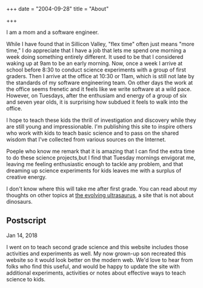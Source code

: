 +++
date = "2004-09-28"
title = "About"

+++

I am a mom and a software engineer. 
 
While I have found that in Sillicon Valley, &quot;flex time&quot; often just means &quot;more time,&quot; I do appreciate that I have a job that lets me spend one morning a week doing something entirely different. It used to be that I considered waking up at 9am to be an early morning.  Now, once a week I arrive at school before 8:30 to conduct science experiments with a group of first graders. Then I arrive at the office at 10:30 or 11am, which is still not late by the standards of my software engineering team. On other days the work at the office seems frenetic and it feels like we write software at a wild pace. However, on Tuesdays, after the enthusiam and energy of a group of six and seven year olds, it is surprising how subdued it feels to walk into the office. 

I hope to teach these kids the thrill of investigation and discovery while they are still young and impressionable. I'm publishing this site to inspire others who work with kids to teach basic science and to pass on the shared wisdom that I've collected from various sources on the Internet.  
 
Poeple who know me remark that it is amazing that I can find the extra time to do these science projects,but I find that Tuesday mornings envigorat me, leaving me feeling enthusiastic enough to tackle any problem, and that dreaming up science experiments for kids leaves me with a surplus of creative energy. 

I don't know where this will take me after first grade. You can read about my thoughts on other topics at [the evolving ultrasaurus](http://www.ultrasaurus.com), a site that is not about dinosaurs.

## Postscript

Jan 14, 2018

I went on to teach second grade science and this website includes those activities and experiments as well. My now grown-up son recreated this website so it would look better on the modern web. We'd love to hear from folks who find this useful, and would be happy to update the site with additional experiments, activities or notes about effective ways to teach science to kids.

